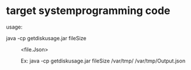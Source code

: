 # target systemprogramming code

usage:  

 java -cp getdiskusage.jar fileSize <dir> <file.Json>



Ex: 	java -cp getdiskusage.jar fileSize /var/tmp/ /var/tmp/Output.json
